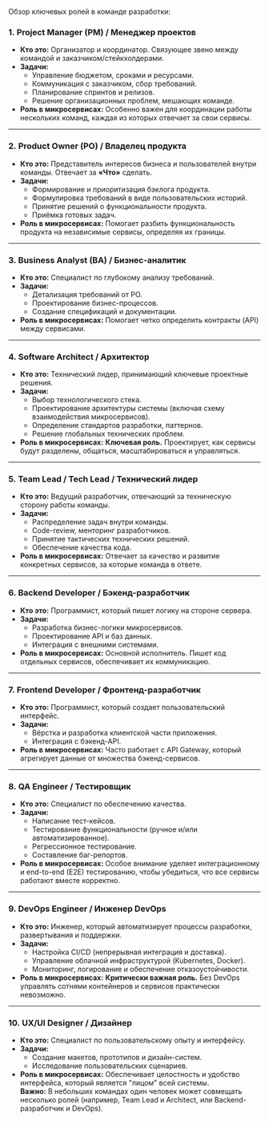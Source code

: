 Обзор ключевых ролей в команде разработки:

### 1. **Project Manager (PM) / Менеджер проектов**
- **Кто это:** Организатор и координатор. Связующее звено между командой и заказчиком/стейкхолдерами.    
- **Задачи:**    
    - Управление бюджетом, сроками и ресурсами.        
    - Коммуникация с заказчиком, сбор требований.        
    - Планирование спринтов и релизов.        
    - Решение организационных проблем, мешающих команде.        
- **Роль в микросервисах:** Особенно важен для координации работы нескольких команд, каждая из которых отвечает за свои сервисы.    

---
### 2. **Product Owner (PO) / Владелец продукта**
- **Кто это:** Представитель интересов бизнеса и пользователей внутри команды. Отвечает за **«Что»** сделать.    
- **Задачи:**    
    - Формирование и приоритизация бэклога продукта.        
    - Формулировка требований в виде пользовательских историй.        
    - Принятие решений о функциональности продукта.        
    - Приёмка готовых задач.        
- **Роль в микросервисах:** Помогает разбить функциональность продукта на независимые сервисы, определяя их границы.

---
### 3. **Business Analyst (BA) / Бизнес-аналитик**
- **Кто это:** Специалист по глубокому анализу требований.    
- **Задачи:**    
    - Детализация требований от PO.        
    - Проектирование бизнес-процессов.        
    - Создание спецификаций и документации.        
- **Роль в микросервисах:** Помогает четко определить контракты (API) между сервисами.

---
### 4. **Software Architect / Архитектор**
- **Кто это:** Технический лидер, принимающий ключевые проектные решения.    
- **Задачи:**    
    - Выбор технологического стека.        
    - Проектирование архитектуры системы (включая схему взаимодействия микросервисов).        
    - Определение стандартов разработки, паттернов.        
    - Решение глобальных технических проблем.        
- **Роль в микросервисах:** **Ключевая роль.** Проектирует, как сервисы будут разделены, общаться, масштабироваться и управляться.    

---
### 5. **Team Lead / Tech Lead / Технический лидер**
- **Кто это:** Ведущий разработчик, отвечающий за техническую сторону работы команды.    
- **Задачи:**    
    - Распределение задач внутри команды.        
    - Code-review, менторинг разработчиков.        
    - Принятие тактических технических решений.        
    - Обеспечение качества кода.        
- **Роль в микросервисах:** Отвечает за качество и развитие конкретных сервисов, за которые команда в ответе.    

---
### 6. **Backend Developer / Бэкенд-разработчик**
- **Кто это:** Программист, который пишет логику на стороне сервера.    
- **Задачи:**    
    - Разработка бизнес-логики микросервисов.        
    - Проектирование API и баз данных.        
    - Интеграция с внешними системами.        
- **Роль в микросервисах:** Основной исполнитель. Пишет код отдельных сервисов, обеспечивает их коммуникацию.    

---
### 7. **Frontend Developer / Фронтенд-разработчик**
- **Кто это:** Программист, который создает пользовательский интерфейс.    
- **Задачи:**    
    - Вёрстка и разработка клиентской части приложения.        
    - Интеграция с бэкенд-API.        
- **Роль в микросервисах:** Часто работает с API Gateway, который агрегирует данные от множества бэкенд-сервисов.    

---
### 8. **QA Engineer / Тестировщик**
- **Кто это:** Специалист по обеспечению качества.    
- **Задачи:**    
    - Написание тест-кейсов.        
    - Тестирование функциональности (ручное и/или автоматизированное).        
    - Регрессионное тестирование.        
    - Составление баг-репортов.        
- **Роль в микросервисах:** Особое внимание уделяет интеграционному и end-to-end (E2E) тестированию, чтобы убедиться, что все сервисы работают вместе корректно. 

---
### 9. **DevOps Engineer / Инженер DevOps**
- **Кто это:** Инженер, который автоматизирует процессы разработки, развертывания и поддержки.    
- **Задачи:**    
    - Настройка CI/CD (непрерывная интеграция и доставка).        
    - Управление облачной инфраструктурой (Kubernetes, Docker).        
    - Мониторинг, логирование и обеспечение отказоустойчивости.        
- **Роль в микросервисах:** **Критически важная роль.** Без DevOps управлять сотнями контейнеров и сервисов практически невозможно.    

---
### 10. **UX/UI Designer / Дизайнер**
- **Кто это:** Специалист по пользовательскому опыту и интерфейсу.    
- **Задачи:**    
    - Создание макетов, прототипов и дизайн-систем.        
    - Исследование пользовательских сценариев.        
- **Роль в микросервисах:** Обеспечивает целостность и удобство интерфейса, который является "лицом" всей системы.    
**Важно:** В небольших командах один человек может совмещать несколько ролей (например, Team Lead и Architect, или Backend-разработчик и DevOps).


